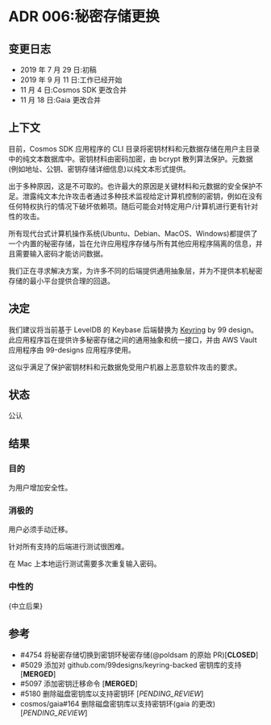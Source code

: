 # ADR 006:秘密存储更换

## 变更日志

- 2019 年 7 月 29 日:初稿
- 2019 年 9 月 11 日:工作已经开始
- 11 月 4 日:Cosmos SDK 更改合并
- 11 月 18 日:Gaia 更改合并

##  上下文

目前，Cosmos SDK 应用程序的 CLI 目录将密钥材料和元数据存储在用户主目录中的纯文本数据库中。密钥材料由密码加密，由 bcrypt 散列算法保护。元数据(例如地址、公钥、密钥存储详细信息)以纯文本形式提供。

出于多种原因，这是不可取的。也许最大的原因是关键材料和元数据的安全保护不足。泄露纯文本允许攻击者通过多种技术监视给定计算机控制的密钥，例如在没有任何特权执行的情况下破坏依赖项。随后可能会对特定用户/计算机进行更有针对性的攻击。

所有现代台式计算机操作系统(Ubuntu、Debian、MacOS、Windows)都提供了一个内置的秘密存储，旨在允许应用程序存储与所有其他应用程序隔离的信息，并且需要输入密码才能访问数据。

我们正在寻求解决方案，为许多不同的后端提供通用抽象层，并为不提供本机秘密存储的最小平台提供合理的回退。

## 决定

我们建议将当前基于 LevelDB 的 Keybase 后端替换为 [Keyring](https://github.com/99designs/keyring) by 99 design。此应用程序旨在提供许多秘密存储之间的通用抽象和统一接口，并由 AWS Vault 应用程序由 99-designs 应用程序使用。

这似乎满足了保护密钥材料和元数据免受用户机器上恶意软件攻击的要求。

## 状态

公认

## 结果

### 目的

为用户增加安全性。

### 消极的

用户必须手动迁移。

针对所有支持的后端进行测试很困难。

在 Mac 上本地运行测试需要多次重复输入密码。

### 中性的

{中立后果}

## 参考

- #4754 将秘密存储切换到密钥环秘密存储(@poldsam 的原始 PR)[__CLOSED__]
- #5029 添加对 github.com/99designs/keyring-backed 密钥库的支持 [__MERGED__]
- #5097 添加密钥迁移命令 [__MERGED__]
- #5180 删除磁盘密钥库以支持密钥环 [_PENDING_REVIEW_]
- cosmos/gaia#164 删除磁盘密钥库以支持密钥环(gaia 的更改)[_PENDING_REVIEW_] 